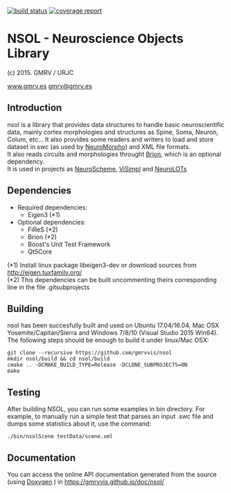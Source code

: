 [![build status](https://gitlab.gmrv.es/nsviz/nsol/badges/master/build.svg)](https://gitlab.gmrv.es/nsviz/nsol/commits/master)
[![coverage report](https://gitlab.gmrv.es/nsviz/nsol/badges/master/coverage.svg)](https://gitlab.gmrv.es/nsviz/nsol/commits/master)


# NSOL - Neuroscience Objects Library
(c) 2015. GMRV / URJC

www.gmrv.es
gmrv@gmrv.es

## Introduction

nsol is a library that provides data structures to handle basic neuroscientific 
data, mainly cortex morphologies and structures as Spine, Soma, Neuron, Colum, etc...
It also provides some readers and writers to load and store dataset in swc 
(as used by [NeuroMorpho](http://neuromorpho.org/)) and XML file formats.   
It also reads circuits and morphologies throught [Brion](https://github.com/BlueBrain/Brion),
which is an optional dependency.  
It is used in projects as
[NeuroScheme](https://hbp-hpc-platform.fz-juelich.de/?hbp_software=neuroscheme),
[ViSimpl](http://gmrv.es/visimpl/) and [NeuroLOTs](http://gmrv.es/neurotessmesh/)

## Dependencies

* Required dependencies:
    * Eigen3 (*1)
* Optional dependencies:
    * FiReS (*2)
    * Brion (*2)
    * Boost's Unit Test Framework
    * Qt5Core

(*1) Install linux package libeigen3-dev or download sources from http://eigen.tuxfamily.org/       
(*2) This dependencies can be built uncommenting theirs corresponding line in the file .gitsubprojects

## Building

nsol has been succesfully built and used on Ubuntu 17.04/16.04, Mac OSX
Yosemite/Capitan/Sierra and Windows 7/8/10 (Visual Studio 2015 Win64). 
The following steps should be enough to build it under linux/Mac OSX:

~~~~~~~~~~~~~
git clone --recursive https://github.com/gmrvvis/nsol
mkdir nsol/build && cd nsol/build
cmake .. -DCMAKE_BUILD_TYPE=Release -DCLONE_SUBPROJECTS=ON
make
~~~~~~~~~~~~~

## Testing

After building NSOL, you can run some examples in bin directory.
For example, to manually run a simple test that parses an input .swc 
file and dumps some statistics about it, use the command:
~~~~~~~~~~~~~
./bin/nsolScene testData/scene.xml
~~~~~~~~~~~~~

## Documentation

You can access the online API documentation generated from the source 
(using [Doxygen](http://doxygen.org/) ) in 
https://gmrvvis.github.io/doc/nsol/

